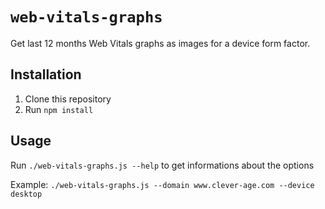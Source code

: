 # `web-vitals-graphs`

Get last 12 months Web Vitals graphs as images for a device form factor.

## Installation

1. Clone this repository
1. Run `npm install`

## Usage

Run `./web-vitals-graphs.js --help` to get informations about the options

Example:
`./web-vitals-graphs.js --domain www.clever-age.com --device desktop`
